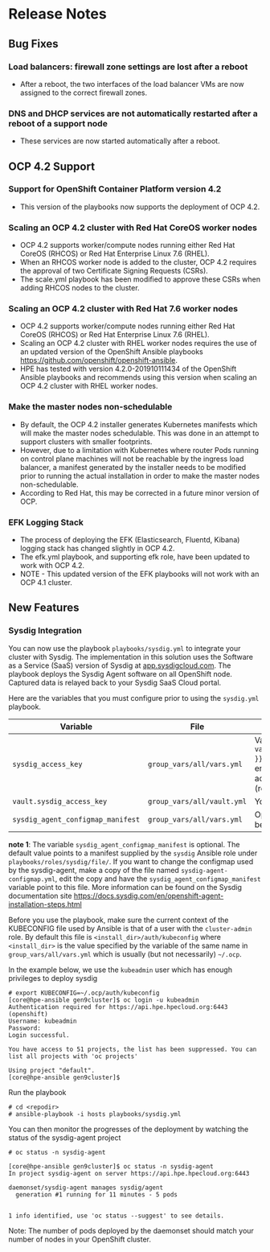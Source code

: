 # Release Notes

## Bug Fixes

### Load balancers: firewall zone settings are lost after a reboot

- After a reboot, the two interfaces of the load balancer VMs are now assigned to the correct firewall zones.

### DNS and DHCP services are not automatically restarted after a reboot of a support node

- These services are now started automatically after a reboot.

## OCP 4.2 Support

### Support for OpenShift Container Platform version 4.2

- This version of the playbooks now supports the deployment of OCP 4.2.

### Scaling an OCP 4.2 cluster with Red Hat CoreOS worker nodes

- OCP 4.2 supports worker/compute nodes running either Red Hat CoreOS (RHCOS) or Red Hat Enterprise Linux 7.6 (RHEL).
- When an RHCOS worker node is added to the cluster, OCP 4.2 requires the approval of two Certificate Signing Requests (CSRs).
- The scale.yml playbook has been modified to approve these CSRs when adding RHCOS nodes to the cluster.

### Scaling an OCP 4.2 cluster with Red Hat 7.6 worker nodes

- OCP 4.2 supports worker/compute nodes running either Red Hat CoreOS (RHCOS) or Red Hat Enterprise Linux 7.6 (RHEL).
- Scaling an OCP 4.2 cluster with RHEL worker nodes requires the use of an updated version of the OpenShift Ansible playbooks https://github.com/openshift/openshift-ansible.
- HPE has tested with version 4.2.0-201910111434 of the OpenShift Ansible playbooks and recommends using this version when scaling an OCP 4.2 cluster with RHEL worker nodes.

### Make the master nodes non-schedulable

- By default, the OCP 4.2 installer generates Kubernetes manifests which will make the master nodes schedulable. This was done in an attempt to support clusters with smaller footprints.
- However, due to a limitation with Kubernetes where router Pods running on control plane machines will not be reachable by the ingress load balancer, a manifest generated by the installer needs to be modified prior to running the actual installation in order to make the master nodes non-schedulable.
- According to Red Hat, this may be corrected in a future minor version of OCP.

### EFK Logging Stack

- The process of deploying the EFK (Elasticsearch, Fluentd, Kibana) logging stack has changed slightly in OCP 4.2.
- The efk.yml playbook, and supporting efk role, have been updated to work with OCP 4.2.
- NOTE - This updated version of the EFK playbooks will not work with an OCP 4.1 cluster.

## New Features

### Sysdig Integration
You can now use the playbook `playbooks/sysdig.yml` to integrate your cluster with Sysdig. The implementation in this solution uses the Software as a Service (SaaS) version of Sysdig at [app.sysdigcloud.com](). The playbook deploys the Sysdig Agent software on all OpenShift node. Captured data is relayed back to your Sysdig SaaS Cloud portal.

Here are the variables that you must configure prior to using the `sysdig.yml` playbook.

| Variable                          | File                       | Description                                                  |
| --------------------------------- | -------------------------- | ------------------------------------------------------------ |
| `sysdig_access_key`               | `group_vars/all/vars.yml`  | Value must be `"{{ vault.sysdig_access_key }}"` if you want to encrypt the actual access key (recommended) |
| `vault.sysdig_access_key`         | `group_vars/all/vault.yml` | Your Sysdig access key                                       |
| `sysdig_agent_configmap_manifest` | `group_vars/all/vars.yml`  | Optional: See note 1 below                                   |

**note 1**:  The variable `sysdig_agent_configmap_manifest` is optional. The default value points to a manifest supplied by the `sysdig` Ansible role under `playbooks/roles/sysdig/file/`.   If you want to change the configmap used by the sysdig-agent, make a copy of the file named `sysdig-agent-configmap.yml`, edit the copy and have the `sysdig_agent_configmap_manifest` variable point to this file. More information can be found on the Sysdig documentation site https://docs.sysdig.com/en/openshift-agent-installation-steps.html

Before you use  the playbook, make sure the current context of the KUBECONFIG file used by Ansible is that of a user with the `cluster-admin` role. By default this file is  `<install_dir>/auth/kubeconfig` where `<install_dir>` is the value specified by the variable of the same name in `group_vars/all/vars.yml` which is usually (but not necessarily) `~/.ocp`.

In the example below, we use the `kubeadmin` user which has enough privileges to deploy sysdig

```
# export KUBECONFIG=~/.ocp/auth/kubeconfig
[core@hpe-ansible gen9cluster]$ oc login -u kubeadmin
Authentication required for https://api.hpe.hpecloud.org:6443 (openshift)
Username: kubeadmin
Password:
Login successful.

You have access to 51 projects, the list has been suppressed. You can list all projects with 'oc projects'

Using project "default".
[core@hpe-ansible gen9cluster]$
```

Run the playbook

```
# cd <repodir>
# ansible-playbook -i hosts playbooks/sysdig.yml
```

You can then monitor the progresses of the deployment by watching the status of the sysdig-agent project

```
# oc status -n sysdig-agent
```

```
[core@hpe-ansible gen9cluster]$ oc status -n sysdig-agent
In project sysdig-agent on server https://api.hpe.hpecloud.org:6443

daemonset/sysdig-agent manages sysdig/agent
  generation #1 running for 11 minutes - 5 pods


1 info identified, use 'oc status --suggest' to see details.
```

Note: The number of pods deployed by the daemonset should match your number of nodes in your OpenShift cluster.

